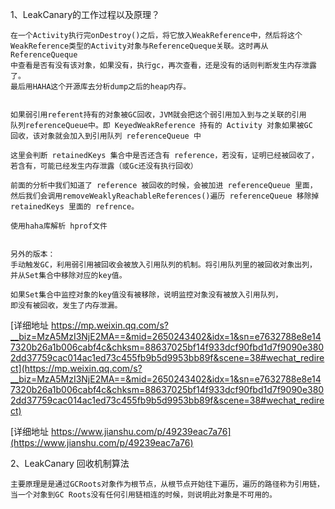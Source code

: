1、LeakCanary的工作过程以及原理？
```
在一个Activity执行完onDestroy()之后，将它放入WeakReference中，然后将这个
WeakReference类型的Activity对象与ReferenceQueque关联。这时再从ReferenceQueque
中查看是否有没有该对象，如果没有，执行gc，再次查看，还是没有的话则判断发生内存泄露了。
最后用HAHA这个开源库去分析dump之后的heap内存。


如果弱引用referent持有的对象被GC回收，JVM就会把这个弱引用加入到与之关联的引用
队列referenceQueue中。即 KeyedWeakReference 持有的 Activity 对象如果被GC
回收，该对象就会加入到引用队列 referenceQueue 中

这里会判断 retainedKeys 集合中是否还含有 reference，若没有，证明已经被回收了，
若含有，可能已经发生内存泄露（或Gc还没有执行回收）

前面的分析中我们知道了 reference 被回收的时候，会被加进 referenceQueue 里面，
然后我们会调用removeWeaklyReachableReferences()遍历 referenceQueue 移除掉 
retainedKeys 里面的 refrence。

使用haha库解析 hprof文件


另外的版本：
手动触发GC，利用弱引用被回收会被放入引用队列的机制。将引用队列里的被回收对象出列，
并从Set集合中移除对应的key值。

如果Set集合中监控对象的key值没有被移除，说明监控对象没有被放入引用队列，
即没有被回收，发生了内存泄漏。

```
[详细地址 https://mp.weixin.qq.com/s?__biz=MzA5MzI3NjE2MA==&mid=2650243402&idx=1&sn=e7632788e8e147320b26a1b006cabf4c&chksm=88637025bf14f933dcf90fbd1d7f9090e3802dd37759cac014ac1ed73c455fb9b5d9953bb89f&scene=38#wechat_redirect](https://mp.weixin.qq.com/s?__biz=MzA5MzI3NjE2MA==&mid=2650243402&idx=1&sn=e7632788e8e147320b26a1b006cabf4c&chksm=88637025bf14f933dcf90fbd1d7f9090e3802dd37759cac014ac1ed73c455fb9b5d9953bb89f&scene=38#wechat_redirect)

[详细地址 https://www.jianshu.com/p/49239eac7a76](https://www.jianshu.com/p/49239eac7a76)

2、LeakCanary 回收机制算法
```
主要原理是是通过GCRoots对象作为根节点，从根节点开始往下遍历，遍历的路径称为引用链，
当一个对象到GC Roots没有任何引用链相连的时候，则说明此对象是不可用的。

```